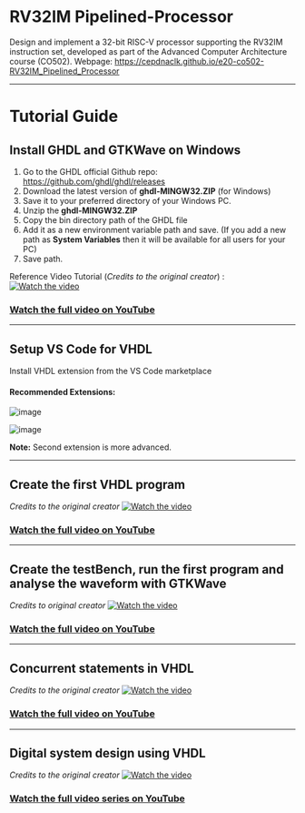 # RV32IM Pipelined-Processor
Design and implement a 32-bit RISC-V processor supporting the RV32IM instruction set, developed as part of the Advanced Computer Architecture course (CO502). Webpage: https://cepdnaclk.github.io/e20-co502-RV32IM_Pipelined_Processor

---

# Tutorial Guide

## Install GHDL and GTKWave on Windows
1. Go to the GHDL official Github repo: https://github.com/ghdl/ghdl/releases
2. Download the latest version of **ghdl-MINGW32.ZIP** (for Windows)
3. Save it to your preferred directory of your Windows PC.
4. Unzip the **ghdl-MINGW32.ZIP**
5. Copy the bin directory path of the GHDL file
6. Add it as a new environment variable path and save.
   (If you add a new path as **System Variables** then it will be available for all users for your PC)
7. Save path.

Reference Video Tutorial (*Credits to the original creator*) :
[![Watch the video](https://img.youtube.com/vi/0JJku1vTu78/maxresdefault.jpg)](https://youtu.be/0JJku1vTu78)
### [Watch the full video on YouTube](https://youtu.be/0JJku1vTu78)

---

## Setup VS Code for VHDL
Install VHDL extension from the VS Code marketplace 
#### Recommended Extensions: 
![image](https://github.com/user-attachments/assets/f0c666ed-292b-4f0f-9406-d04bd1d81eb2)

![image](https://github.com/user-attachments/assets/b01c1c1c-f8d2-4884-b93e-b0623caf82e4) 

**Note:** Second extension is more advanced. 

---

## Create the first VHDL program
*Credits to the original creator*
[![Watch the video](https://img.youtube.com/vi/3klKQeY9pII/maxresdefault.jpg)](https://youtu.be/3klKQeY9pII)
### [Watch the full video on YouTube](https://youtu.be/3klKQeY9pII)

---


## Create the testBench, run the first program and analyse the waveform with GTKWave
*Credits to original creator*
[![Watch the video](https://img.youtube.com/vi/N5kdRets-mc/maxresdefault.jpg)](https://youtu.be/N5kdRets-mc)

### [Watch the full video on YouTube](https://youtu.be/N5kdRets-mc)

---

## Concurrent statements in VHDL
*Credits to the original creator*
[![Watch the video](https://img.youtube.com/vi/hjBp430joQg/maxresdefault.jpg)](https://youtu.be/hjBp430joQg)

### [Watch the full video on YouTube](https://youtu.be/hjBp430joQg)

----

## Digital system design using VHDL
*Credits to the original creator*
[![Watch the video](https://img.youtube.com/vi/7VQL0Ca51II/maxresdefault.jpg)](https://youtu.be/7VQL0Ca51II)

### [Watch the full video series on YouTube](https://youtu.be/7VQL0Ca51II)
